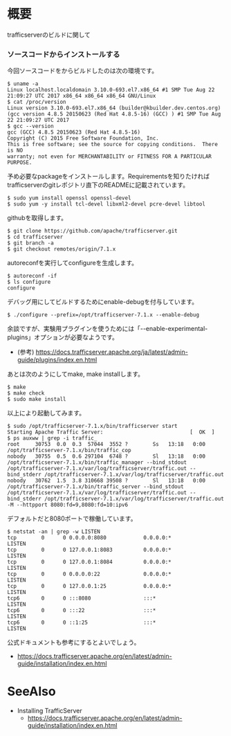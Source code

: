 # 概要
trafficserverのビルドに関して

### ソースコードからインストールする
今回ソースコードをからビルドしたのは次の環境です。
```
$ uname -a
Linux localhost.localdomain 3.10.0-693.el7.x86_64 #1 SMP Tue Aug 22 21:09:27 UTC 2017 x86_64 x86_64 x86_64 GNU/Linux
$ cat /proc/version 
Linux version 3.10.0-693.el7.x86_64 (builder@kbuilder.dev.centos.org) (gcc version 4.8.5 20150623 (Red Hat 4.8.5-16) (GCC) ) #1 SMP Tue Aug 22 21:09:27 UTC 2017
$ gcc --version
gcc (GCC) 4.8.5 20150623 (Red Hat 4.8.5-16)
Copyright (C) 2015 Free Software Foundation, Inc.
This is free software; see the source for copying conditions.  There is NO
warranty; not even for MERCHANTABILITY or FITNESS FOR A PARTICULAR PURPOSE.
```

予め必要なpackageをインストールします。Requirementsを知りたければtrafficserverのgitレポジトリ直下のREADMEに記載されています。
```
$ sudo yum install openssl openssl-devel
$ sudo yum -y install tcl-devel libxml2-devel pcre-devel libtool
```

githubを取得します。
```
$ git clone https://github.com/apache/trafficserver.git
$ cd trafficserver
$ git branch -a
$ git checkout remotes/origin/7.1.x
```

autoreconfを実行してconfigureを生成します。
```
$ autoreconf -if 
$ ls configure
configure
```

デバッグ用にしてビルドするためにenable-debugを付与しています。
```
$ ./configure --prefix=/opt/trafficserver-7.1.x --enable-debug
```

余談ですが、実験用プラグインを使うためには「--enable-experimental-plugins」オプションが必要なようです。
- (参考) https://docs.trafficserver.apache.org/ja/latest/admin-guide/plugins/index.en.html

あとは次のようにしてmake, make installします。
```
$ make
$ make check
$ sudo make install
```

以上により起動してみます。
```
$ sudo /opt/trafficserver-7.1.x/bin/trafficserver start
Starting Apache Traffic Server:                            [  OK  ]
$ ps auxww | grep -i traffic_
root     30753  0.0  0.3  57044  3552 ?        Ss   13:18   0:00 /opt/trafficserver-7.1.x/bin/traffic_cop
nobody   30755  0.5  0.6 297104  6748 ?        Sl   13:18   0:00 /opt/trafficserver-7.1.x/bin/traffic_manager --bind_stdout /opt/trafficserver-7.1.x/var/log/trafficserver/traffic.out --bind_stderr /opt/trafficserver-7.1.x/var/log/trafficserver/traffic.out
nobody   30762  1.5  3.8 310668 39508 ?        Sl   13:18   0:00 /opt/trafficserver-7.1.x/bin/traffic_server --bind_stdout /opt/trafficserver-7.1.x/var/log/trafficserver/traffic.out --bind_stderr /opt/trafficserver-7.1.x/var/log/trafficserver/traffic.out -M --httpport 8080:fd=9,8080:fd=10:ipv6
```

デフォルトだと8080ポートで稼働しています。
```
$ netstat -an | grep -w LISTEN
tcp        0      0 0.0.0.0:8080            0.0.0.0:*               LISTEN     
tcp        0      0 127.0.0.1:8083          0.0.0.0:*               LISTEN     
tcp        0      0 127.0.0.1:8084          0.0.0.0:*               LISTEN     
tcp        0      0 0.0.0.0:22              0.0.0.0:*               LISTEN     
tcp        0      0 127.0.0.1:25            0.0.0.0:*               LISTEN     
tcp6       0      0 :::8080                 :::*                    LISTEN     
tcp6       0      0 :::22                   :::*                    LISTEN     
tcp6       0      0 ::1:25                  :::*                    LISTEN    
```

公式ドキュメントも参考にするとよいでしょう。
- https://docs.trafficserver.apache.org/en/latest/admin-guide/installation/index.en.html

# SeeAlso
- Installing TrafficServer
  - https://docs.trafficserver.apache.org/en/latest/admin-guide/installation/index.en.html

